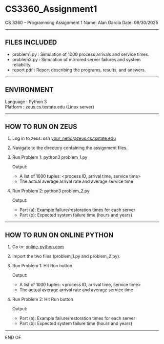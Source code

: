 # CS3360_Assignment1

CS 3360 – Programming Assignment 1
Name: Alan Garcia
Date: 09/30/2025

------------------------------------------------------------
FILES INCLUDED
------------------------------------------------------------
- problem1.py   : Simulation of 1000 process arrivals and service times.
- problem2.py   : Simulation of mirrored server failures and system reliability.
- report.pdf    : Report describing the programs, results, and answers.

------------------------------------------------------------
ENVIRONMENT
------------------------------------------------------------
Language : Python 3  
Platform : zeus.cs.txstate.edu (Linux server)

------------------------------------------------------------
HOW TO RUN ON ZEUS
------------------------------------------------------------

1. Log in to zeus:
   ssh your_netid@zeus.cs.txstate.edu

2. Navigate to the directory containing the assignment files.

3. Run Problem 1:
   python3 problem_1.py

   Output:
   - A list of 1000 tuples: <process ID, arrival time, service time>
   - The actual average arrival rate and average service time

4. Run Problem 2:
   python3 problem_2.py

   Output:
   - Part (a): Example failure/restoration times for each server
   - Part (b): Expected system failure time (hours and years)

------------------------------------------------------------
HOW TO RUN ON ONLINE PYTHON
------------------------------------------------------------

1. Go to: [online-python.com](https://www.online-python.com/)

2. Import the two files (problem_1.py and problem_2.py).

3. Run Problem 1: Hit Run button

   Output:
   - A list of 1000 tuples: <process ID, arrival time, service time>
   - The actual average arrival rate and average service time

4. Run Problem 2: Hit Run button

   Output:
   - Part (a): Example failure/restoration times for each server
   - Part (b): Expected system failure time (hours and years)

------------------------------------------------------------
END OF
